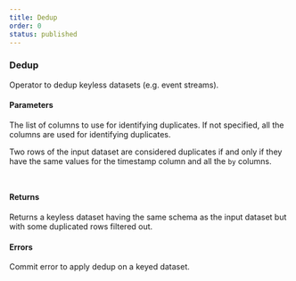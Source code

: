 ```yaml
---
title: Dedup
order: 0
status: published
---
```

### Dedup
Operator to dedup keyless datasets (e.g. event streams).

#### Parameters
<Expandable title="by" type="Optional[List[str]]" defaultVal="None">

The list of columns to use for identifying duplicates. If not specified, all 
the columns are used for identifying duplicates.

Two rows of the input dataset are considered duplicates if and only if they have 
the same values for the timestamp column and all the `by` columns.
</Expandable>

<pre snippet="api-reference/operators/dedup#basic" status="success"
    message="Dedup using txid and timestamp">
</pre>

<pre snippet="api-reference/operators/dedup#dedup_by_all" status="success"
    message="Dedup using all the fields">
</pre>

#### Returns
<Expandable type="Dataset">
Returns a keyless dataset having the same schema as the input dataset but with
some duplicated rows filtered out.
</Expandable>

#### Errors
<Expandable title="Dedup on dataset with key columns">
Commit error to apply dedup on a keyed dataset.
</Expandable>

